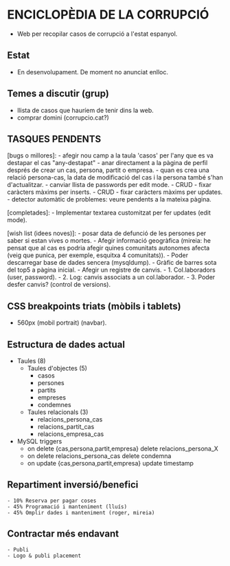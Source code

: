 # ENCICLOPÈDIA DE LA CORRUPCIÓ
- Web per recopilar casos de corrupció a l'estat espanyol.

## Estat
- En desenvolupament. De moment no anunciat enlloc.

## Temes a discutir (grup)
- llista de casos que hauríem de tenir dins la web.
- comprar domini (corrupcio.cat?)

## TASQUES PENDENTS
  [bugs o millores]:
    - afegir nou camp a la taula 'casos' per l'any que es va destapar el cas "any-destapat"
    - anar directament a la pàgina de perfil després de crear un cas, persona, partit o empresa.
    - quan es crea una relació persona-cas, la data de modificació del cas i la persona també s'han d'actualitzar.
    - canviar llista de passwords per edit mode.
    - CRUD - fixar caràcters màxims per inserts.
    - CRUD - fixar caràcters màxims per updates.
    - detector automàtic de problemes: veure pendents a la mateixa pàgina.

  [completades]:
    - Implementar textarea customitzat per fer updates (edit mode).

  [wish list (idees noves)]:
    - posar data de defunció de les persones per saber si estan vives o mortes.
    - Afegir informació geogràfica (mireia: he pensat que al cas es podria afegir quines comunitats autonomes afecta (veig que punica, per exemple, esquitxa 4 comunitats)).
    - Poder descarregar base de dades sencera (mysqldump).
    - Gràfic de barres sota del top5 a pàgina inicial.
    - Afegir un registre de canvis.
      - 1. Col.laboradors (user, password).
      - 2. Log: canvis associats a un col.laborador. 
      - 3. Poder desfer canvis? (control de versions).

## CSS breakpoints triats (mòbils i tablets)
- 560px (mobil portrait) (navbar).

## Estructura de dades actual
- Taules (8)
	- Taules d'objectes (5)
		- casos 
		- persones
		- partits 
		- empreses 
		- condemnes
	- Taules relacionals (3)
		- relacions_persona_cas
		- relacions_partit_cas
		- relacions_empresa_cas
- MySQL triggers
  - on delete {cas,persona,partit,empresa} delete relacions_persona_X
  - on delete relacions_persona_cas delete condemna
  - on update {cas,persona,partit,empresa} update timestamp

## Repartiment inversió/benefici
	- 10% Reserva per pagar coses
	- 45% Programació i manteniment (lluís)
	- 45% Omplir dades i manteniment (roger, mireia)

## Contractar més endavant
	- Publi
	- Logo & publi placement
